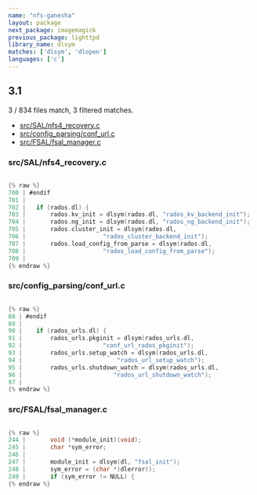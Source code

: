 ```yaml
---
name: "nfs-ganesha"
layout: package
next_package: imagemagick
previous_package: lighttpd
library_name: dlsym
matches: ['dlsym', 'dlopen']
languages: ['c']
---
```

## 3.1
3 / 834 files match, 3 filtered matches.

 - [src/SAL/nfs4_recovery.c](#srcsalnfs4_recoveryc)
 - [src/config_parsing/conf_url.c](#srcconfig_parsingconf_urlc)
 - [src/FSAL/fsal_manager.c](#srcfsalfsal_managerc)

### src/SAL/nfs4_recovery.c

```c

{% raw %}
700 | #endif
701 | 
702 | 	if (rados.dl) {
703 | 		rados.kv_init = dlsym(rados.dl, "rados_kv_backend_init");
704 | 		rados.ng_init = dlsym(rados.dl, "rados_ng_backend_init");
705 | 		rados.cluster_init = dlsym(rados.dl,
706 | 					   "rados_cluster_backend_init");
707 | 		rados.load_config_from_parse = dlsym(rados.dl,
708 | 					   "rados_load_config_from_parse");
709 | 
{% endraw %}

```
### src/config_parsing/conf_url.c

```c

{% raw %}
88 | #endif
89 | 
90 | 	if (rados_urls.dl) {
91 | 		rados_urls.pkginit = dlsym(rados_urls.dl,
92 | 					   "conf_url_rados_pkginit");
93 | 		rados_urls.setup_watch = dlsym(rados_urls.dl,
94 | 					       "rados_url_setup_watch");
95 | 		rados_urls.shutdown_watch = dlsym(rados_urls.dl,
96 | 						  "rados_url_shutdown_watch");
97 | 
{% endraw %}

```
### src/FSAL/fsal_manager.c

```c

{% raw %}
244 | 		void (*module_init)(void);
245 | 		char *sym_error;
246 | 
247 | 		module_init = dlsym(dl, "fsal_init");
248 | 		sym_error = (char *)dlerror();
249 | 		if (sym_error != NULL) {
{% endraw %}

```